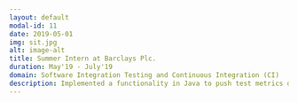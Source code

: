 ```yaml
---
layout: default
modal-id: 11
date: 2019-05-01
img: sit.jpg
alt: image-alt
title: Summer Intern at Barclays Plc.
duration: May'19 - July'19
domain: Software Integration Testing and Continuous Integration (CI)
description: Implemented a functionality in Java to push test metrics data to a web application by parsing HTML post the regression pack run and configured a Jenkins job to automate the same. Developed a solution for excel file version control while resolving merge conflicts. Fixed a limitation in the regression suite not running via Browserstack due to a local file dependency on the Jenkins slave node.
---
```

